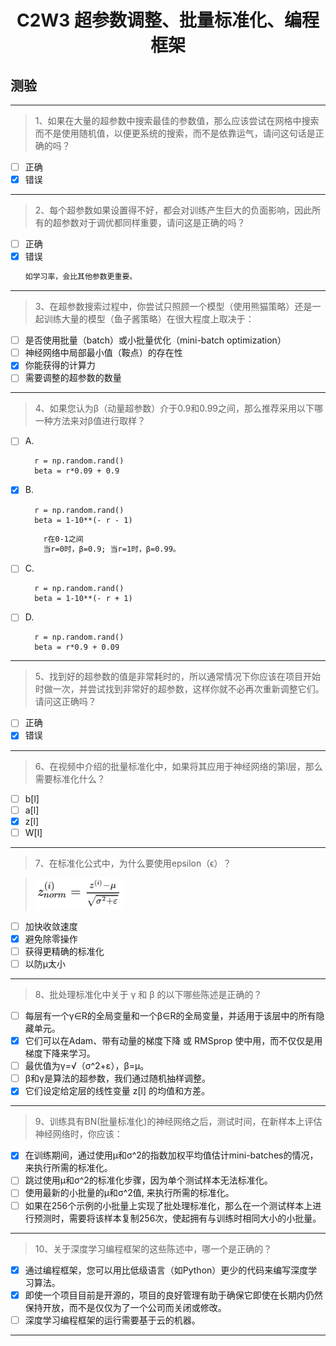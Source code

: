 <h1 align="center">C2W3 超参数调整、批量标准化、编程框架</h1>

## 测验
___
> 1、如果在大量的超参数中搜索最佳的参数值，那么应该尝试在网格中搜索而不是使用随机值，以便更系统的搜索，而不是依靠运气，请问这句话是正确的吗？
- [ ] 正确
- [x] 错误
___
> 2、每个超参数如果设置得不好，都会对训练产生巨大的负面影响，因此所有的超参数对于调优都同样重要，请问这是正确的吗？
- [ ] 正确
- [x] 错误
    ```diff
    如学习率，会比其他参数更重要。
    ```    
___
> 3、在超参数搜索过程中，你尝试只照顾一个模型（使用熊猫策略）还是一起训练大量的模型（鱼子酱策略）在很大程度上取决于：
- [ ] 是否使用批量（batch）或小批量优化（mini-batch optimization）
- [ ] 神经网络中局部最小值（鞍点）的存在性
- [x] 你能获得的计算力
- [ ] 需要调整的超参数的数量
___
> 4、如果您认为β（动量超参数）介于0.9和0.99之间，那么推荐采用以下哪一种方法来对β值进行取样？

- [ ] A.

        r = np.random.rand()
        beta = r*0.09 + 0.9
        
- [x] B.

        r = np.random.rand()
        beta = 1-10**(- r - 1)
        
    ```diff
        r在0-1之间
        当r=0时，β=0.9; 当r=1时，β=0.99。
    ```    

- [ ] C.

        r = np.random.rand()
        beta = 1-10**(- r + 1)
- [ ] D.

        r = np.random.rand()
        beta = r*0.9 + 0.09
  
___
> 5、找到好的超参数的值是非常耗时的，所以通常情况下你应该在项目开始时做一次，并尝试找到非常好的超参数，这样你就不必再次重新调整它们。请问这正确吗？
- [ ] 正确
- [x] 错误
___
> 6、在视频中介绍的批量标准化中，如果将其应用于神经网络的第l层，那么需要标准化什么？
- [ ] b[l]
- [ ] a[l]
- [x] z[l]
- [ ] W[l]
___
> 7、在标准化公式中，为什么要使用epsilon（ϵ）？

> <img src="./testAssests/C2W3/normalizationFormula.jpg"  height="50">
- [ ] 加快收敛速度
- [x] 避免除零操作
- [ ] 获得更精确的标准化
- [ ] 以防μ太小
___

> 8、批处理标准化中关于 γ 和 β 的以下哪些陈述是正确的？
- [ ] 每层有一个γ∈R的全局变量和一个β∈R的全局变量，并适用于该层中的所有隐藏单元。
- [x] 它们可以在Adam、带有动量的梯度下降 或 RMSprop 使中用，而不仅仅是用梯度下降来学习。
- [ ] 最优值为γ=√（σ^2+ε），β=μ。
- [ ] β和γ是算法的超参数，我们通过随机抽样调整。
- [x] 它们设定给定层的线性变量 z[l] 的均值和方差。
___
> 9、训练具有BN(批量标准化)的神经网络之后，测试时间，在新样本上评估神经网络时，你应该：
- [x] 在训练期间，通过使用μ和σ^2的指数加权平均值估计mini-batches的情况，来执行所需的标准化。
- [ ] 跳过使用μ和σ^2的标准化步骤，因为单个测试样本无法标准化。
- [ ] 使用最新的小批量的μ和σ^2值, 来执行所需的标准化。
- [ ] 如果在256个示例的小批量上实现了批处理标准化，那么在一个测试样本上进行预测时，需要将该样本复制256次，使起拥有与训练时相同大小的小批量。
___
> 10、关于深度学习编程框架的这些陈述中，哪一个是正确的？
- [x] 通过编程框架，您可以用比低级语言（如Python）更少的代码来编写深度学习算法。
- [x] 即使一个项目目前是开源的，项目的良好管理有助于确保它即使在长期内仍然保持开放，而不是仅仅为了一个公司而关闭或修改。
- [ ] 深度学习编程框架的运行需要基于云的机器。
___